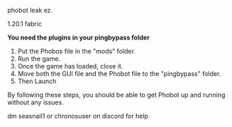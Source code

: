 phobot leak ez.

1.20.1 fabric

**You need the plugins in your pingbypass folder**

1. Put the Phobos file in the "mods" folder. 
2. Run the game. 
3. Once the game has loaded, close it. 
4. Move both the GUI file and the Phobot file to the "pingbypass" folder.
5. Then Launch

By following these steps, you should be able to get Phobot up and running without any issues.

dm seasnail1 or chronosuser on discord for help
